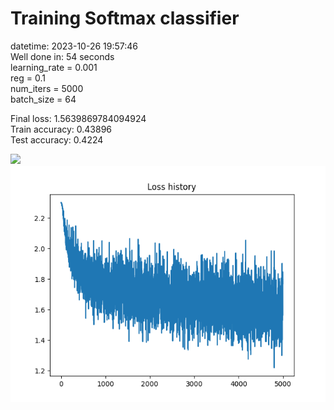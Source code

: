 # Training Softmax classifier  
datetime: 2023-10-26 19:57:46  
Well done in: 54 seconds  
learning_rate = 0.001  
reg = 0.1  
num_iters = 5000  
batch_size = 64  

Final loss: 1.5639869784094924   
Train accuracy: 0.43896   
Test accuracy: 0.4224  

<img src="weights.png">  
<br>
<img src="loss.png">
